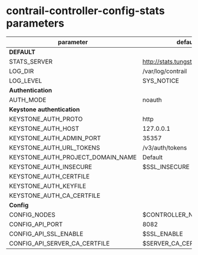 # contrail-controller-config-stats parameters

| parameter                         | default                                        |
| --------------------------------- | -----------------------------------------------|
| **DEFAULT**                       |                                                |
| STATS_SERVER                      | http://stats.tungsten.io/api/stats             |
| LOG_DIR                           | /var/log/contrail                              |
| LOG_LEVEL                         | SYS_NOTICE                                     |
| **Authentication**                |                                                |
| AUTH_MODE                         | noauth                                         |
| **Keystone authentication**       |                                                |
| KEYSTONE_AUTH_PROTO               | http                                           |
| KEYSTONE_AUTH_HOST                | 127.0.0.1                                      |
| KEYSTONE_AUTH_ADMIN_PORT          | 35357                                          |
| KEYSTONE_AUTH_URL_TOKENS          | /v3/auth/tokens                                |
| KEYSTONE_AUTH_PROJECT_DOMAIN_NAME | Default                                        |
| KEYSTONE_AUTH_INSECURE            | $SSL_INSECURE                                  |
| KEYSTONE_AUTH_CERTFILE            |                                                |
| KEYSTONE_AUTH_KEYFILE             |                                                |
| KEYSTONE_AUTH_CA_CERTFILE         |                                                |
| **Config**                        |                                                |
| CONFIG_NODES                      | $CONTROLLER_NODES                              |
| CONFIG_API_PORT                   | 8082                                           |
| CONFIG_API_SSL_ENABLE             | $SSL_ENABLE                                    |
| CONFIG_API_SERVER_CA_CERTFILE     | $SERVER_CA_CERTFILE                            |
